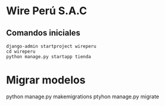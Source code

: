 # Wire Perú S.A.C

## Comandos iniciales

```
django-admin startproject wireperu
cd wireperu
python manage.py startapp tienda
```

# Migrar modelos

python manage.py makemigrations
ptyhon manage.py migrate
